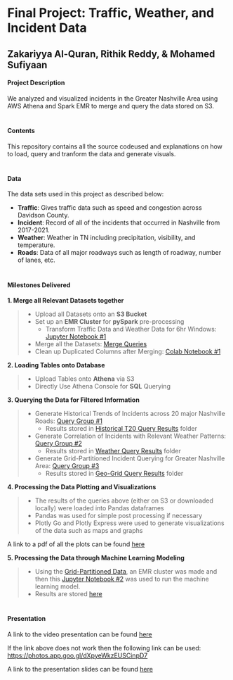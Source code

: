 # Final Project: Traffic, Weather, and Incident Data
## Zakariyya Al-Quran, Rithik Reddy, & Mohamed Sufiyaan

#### Project Description

We analyzed and visualized incidents in the Greater Nashville Area using AWS Athena and Spark EMR to merge and query the data stored on S3.

#
#### Contents

This repository contains all the source codeused  and explanations on how to load, query and tranform the data and generate visuals.

#
#### Data

The data sets used in this project as described below:
 - **Traffic**: Gives traffic data such as speed and congestion across Davidson County.
 - **Incident**: Record of all of the incidents that occurred in Nashville from 2017-2021.
 - **Weather**: Weather in TN including precipitation, visibility, and temperature.
 - **Roads**: Data of all major roadways such as length of roadway, number of lanes, etc. 

#
#### Milestones Delivered 
**1. Merge all Relevant Datasets together**
> - Upload all Datasets onto an **S3 Bucket**
> - Set up an **EMR Cluster** for **pySpark** pre-processing
>   - Transform Traffic Data and Weather Data for 6hr Windows: [Jupyter Notebook #1](https://github.com/vu-topics-in-big-data-2022/Project-Incident-Team2/blob/master/Steps/pySpark_transform.ipynb)
> - Merge all the Datasets: [Merge Queries](Queries/Merge%20Queries.pdf)
> - Clean up Duplicated Columns after Merging: [Colab Notebook #1](https://github.com/vu-topics-in-big-data-2022/Project-Incident-Team2/blob/master/Steps/Table_Cleanup.ipynb)

**2. Loading Tables onto Database** 
> - Upload Tables onto **Athena** via S3
> - Directly Use Athena Console for **SQL** Querying

**3. Querying the Data for Filtered Information**
> - Generate Historical Trends of Incidents across 20 major Nashville Roads: [Query Group #1](https://github.com/vu-topics-in-big-data-2022/Project-Incident-Team2/blob/master/Queries/Query%20Group%20%231_%20Historical%20Trends%20Across%20Top%2020%20Roadways.pdf)
>   - Results stored in [Historical T20 Query Results](https://github.com/vu-topics-in-big-data-2022/Project-Incident-Team2/tree/master/Historical%20T20%20Query%20Results) folder
> - Generate Correlation of Incidents with Relevant Weather Patterns: [Query Group #2](https://github.com/vu-topics-in-big-data-2022/Project-Incident-Team2/blob/master/Queries/Query%20Group%20%232_%20Correlation%20of%20Traffic%20Incidents%20%26%20Weather%20Patterns.pdf)
>   - Results stored in [Weather Query Results](https://github.com/vu-topics-in-big-data-2022/Project-Incident-Team2/tree/master/Weather%20Query%20Results) folder
> - Generate Grid-Partitioned Incident Querying for Greater Nashville Area: [Query Group #3](https://github.com/vu-topics-in-big-data-2022/Project-Incident-Team2/blob/master/Queries/Query%20Group%20%233_%20Grid-Partitioned%20Incidents.pdf)
>   - Results stored in [Geo-Grid Query Results](https://github.com/vu-topics-in-big-data-2022/Project-Incident-Team2/tree/master/Geo-Grid%20Query%20Results) folder

**4. Processing the Data Plotting and Visualizations**

> - The results of the queries above (either on S3 or downloaded locally) were loaded into Pandas dataframes
> - Pandas was used for simple post processing if necessary
> - Plotly Go and Plotly Express were used to generate visualizations of the data such as maps and graphs 

A link to a pdf of all the plots can be found [here](plots.pdf)

**5. Processing the Data through Machine Learning Modeling**
> - Using the [Grid-Partitioned Data](https://github.com/vu-topics-in-big-data-2022/Project-Incident-Team2/tree/master/Geo-Grid%20Query%20Results), an EMR cluster was made and then this [Jupyter Notebook #2](https://github.com/vu-topics-in-big-data-2022/Project-Incident-Team2/blob/master/ML_Regressions.ipynb) was used to run the machine learning model.
> - Results are stored [here](google.com)

#
#### Presentation

A link to the video presentation can be found [here](https://photos.google.com/share/AF1QipNQbDPu_xLAehm9o4nLx4sgq4_DCl6s69Vivo87aR02vg09DaV-Eakp2r_AqsNPVg/photo/AF1QipOICs7oRpicpem1vhTXG4D7RYDgQEqfGxG0dGT4?key=VGdaZ0xmSmxnQlc3TlZfUUpDX3Ewd1A5QllLVW9n)

If the link above does not work then the following link can be used: https://photos.app.goo.gl/dXpyeWkzEUSCinpD7

A link to the presentation slides can be found [here](slides.pdf)

